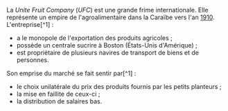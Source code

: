 <!-- TITLE: United Fruit Company -->
<!-- SUBTITLE: Présentation de United Fruit Company -->

La *Unite Fruit Company* (*UFC*) est une grande frime internationale. Elle représente un empire de l'agroalimentaire dans la Caraïbe vers l'an [1910](). L'entreprise[^1] :
* a le monopole de l'exportation des produits agricoles ;
* possède un centrale sucrire à Boston (États-Unis d'Amérique) ;
* est propriétaire de plusieurs navires de transport de biens et de personnes.

Son emprise du marché se fait sentir par[^1] :
* le choix unilatérale du prix des produits fournis par les petits planteurs ;
* la mise en faillite de ceux-ci ;
* la distribution de salaires bas.